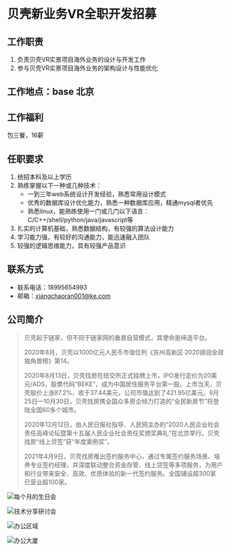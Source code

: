 # 贝壳新业务VR全职开发招募

## 工作职责

1. 负责贝壳VR实景项目海外业务的设计与开发工作
2. 参与贝壳VR实景项目海外业务的架构设计与性能优化

## 工作地点：base 北京

## 工作福利

包三餐，16薪

## 任职要求

1. 统招本科及以上学历
2. 熟练掌握以下一种或几种技术：
    - 一到三年web系统设计开发经验，熟悉常用设计模式
    - 优秀的数据库设计优化能力，熟悉一种数据库应用，精通mysql者优先
    - 熟悉linux，能熟练使用一门或几门以下语言：C/C++/shell/python/java/javascript等
3. 扎实的计算机基础，熟悉数据结构，有较强的算法设计能力
4. 学习能力强，有较好的沟通能力，能迅速融入团队
5. 较强的逻辑思维能力，具有较强产品意识

## 联系方式

- 联系电话：18995654993
- 邮箱：xiangchaoran001@ke.com

## 公司简介

> 贝壳起于链家，但不同于链家网的垂直自营模式，其使命是缔造平台。
> 
> 2020年8月，贝壳以1000亿元人民币市值位列《苏州高新区·2020胡润全球独角兽榜》第14。
> 
> 2020年8月13日，贝壳找房在纽交所正式挂牌上市，IPO发行定价为20美元/ADS，股票代码“BEKE”，成为中国居住服务平台第一股。上市当天，贝壳股价上涨87.2%，收于37.44美元，公司市值达到了421.95亿美元。9月25日—10月30日，贝壳找房携全国众多房企倾力打造的“全民新房节”将登陆全国60多个城市。 
> 
> 2020年12月12日，由人民日报社指导、人民网主办的“2020人民企业社会责任高峰论坛暨第十五届人民企业社会责任奖颁奖典礼”在北京举行。贝壳找房“线上贷签”获“年度案例奖”。
> 
> 2021年4月9日，贝壳找房推出签约服务中心，通过专属签约服务场景、培养专业签约经理，并深度联动整合资金存管、线上贷签等多项服务，为用户和行业带来安全、高效、优质体验的新一代签约服务。全国铺设超300家 已营业超100家。

![每个月的生日会](https://mark-vue-oss.oss-cn-hangzhou.aliyuncs.com/mark_beike-hr-1645444261146-f9b6279e34887f5354ed2c1ed052596605f73d23a99c8bf6accbd5cb1d8314aa.png)  

![技术分享研讨会](https://mark-vue-oss.oss-cn-hangzhou.aliyuncs.com/mark_beike-hr-1645444282112-51b06f859a8b9ba416238eba8ffe68ba12feec6f8e709969369b9424ec6edcb1.png)  

![办公区域](https://mark-vue-oss.oss-cn-hangzhou.aliyuncs.com/mark_beike-hr-1645444299855-fff9d2e2e18d38a61d82613ad54632c74dc1c23c55226c8cf2359a4af8f239d9.png)  

![办公大厦](https://mark-vue-oss.oss-cn-hangzhou.aliyuncs.com/mark_beike-hr-1645444181393-d555e335181ba87a0993166ca18c597e061b8fed6d8d96816d4c59cd99722784.png)  
